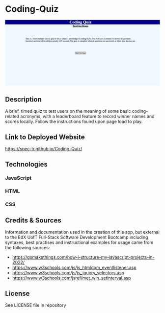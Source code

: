 # Coding-Quiz

![Screenshot of the app as viewed in a desktop browser](assets/images/codingQuizCap.png)

## Description

A brief, timed quiz to test users on the meaning of some basic coding-related acronyms, with a leaderboard feature to record winner names and scores locally. Follow the instructions found upon page load to play.

## Link to Deployed Website

https://spec-tr.github.io/Coding-Quiz/


## Technologies

### JavaScript
### HTML
### CSS

## Credits & Sources

Information and documentation used in the creation of this app, but external to the EdX UofT Full-Stack Software Development Bootcamp including syntaxes, best practises and instructional examples for usage came from the following sources:
- https://gomakethings.com/how-i-structure-my-javascript-projects-in-2022/
- https://www.w3schools.com/js/js_htmldom_eventlistener.asp
- https://www.w3schools.com/js/js_jquery_selectors.asp
- https://www.w3schools.com/jsref/met_win_setinterval.asp

## License

See LICENSE file in repository
